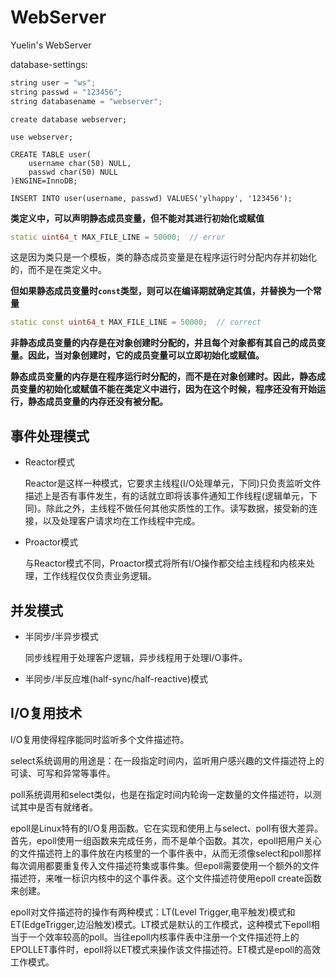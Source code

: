 # WebServer
Yuelin's WebServer

database-settings:
```cpp
string user = "ws";
string passwd = "123456";
string databasename = "webserver";
```
```mysql
create database webserver;

use webserver;

CREATE TABLE user(
    username char(50) NULL,
    passwd char(50) NULL
)ENGINE=InnoDB;

INSERT INTO user(username, passwd) VALUES('ylhappy', '123456');

```

**类定义中，可以声明静态成员变量，但不能对其进行初始化或赋值**
```cpp
static uint64_t MAX_FILE_LINE = 50000;  // error
```
这是因为类只是一个模板，类的静态成员变量是在程序运行时分配内存并初始化的，而不是在类定义中。

**但如果静态成员变量时`const`类型，则可以在编译期就确定其值，并替换为一个常量**
```cpp
static const uint64_t MAX_FILE_LINE = 50000;  // correct
```

**非静态成员变量的内存是在对象创建时分配的，并且每个对象都有其自己的成员变量。因此，当对象创建时，它的成员变量可以立即初始化或赋值。**

**静态成员变量的内存是在程序运行时分配的，而不是在对象创建时。因此，静态成员变量的初始化或赋值不能在类定义中进行，因为在这个时候，程序还没有开始运行，静态成员变量的内存还没有被分配。**

## 事件处理模式
- Reactor模式

  Reactor是这样一种模式，它要求主线程(I/O处理单元，下同)只负责监听文件描述上是否有事件发生，有的话就立即将该事件通知工作线程(逻辑单元，下同)。除此之外，主线程不做任何其他实质性的工作。读写数据，接受新的连接，以及处理客户请求均在工作线程中完成。

- Proactor模式

  与Reactor模式不同，Proactor模式将所有I/O操作都交给主线程和内核来处理，工作线程仅仅负责业务逻辑。

 
## 并发模式
- 半同步/半异步模式

  同步线程用于处理客户逻辑，异步线程用于处理I/O事件。

- 半同步/半反应堆(half-sync/half-reactive)模式


## I/O复用技术
I/O复用使得程序能同时监听多个文件描述符。

select系统调用的用途是：在一段指定时间内，监听用户感兴趣的文件描述符上的可读、可写和异常等事件。

poll系统调用和select类似，也是在指定时间内轮询一定数量的文件描述符，以测试其中是否有就绪者。

epoll是Linux特有的I/O复用函数。它在实现和使用上与select、poll有很大差异。首先，epoll使用一组函数来完成任务，而不是单个函数。其次，epoll把用户关心的文件描述符上的事件放在内核里的一个事件表中，从而无须像select和poll那样每次调用都要重复传入文件描述符集或事件集。但epoll需要使用一个额外的文件描述符，来唯一标识内核中的这个事件表。这个文件描述符使用epoll create函数来创建。

epoll对文件描述符的操作有两种模式：LT(Level Trigger,电平触发)模式和ET(EdgeTrigger,边沿触发)模式。LT模式是默认的工作模式，这种模式下epoll相当于一个效率较高的poll。当往epoll内核事件表中注册一个文件描述符上的EPOLLET事件时，epoll将以ET模式来操作该文件描述符。ET模式是epoll的高效工作模式。